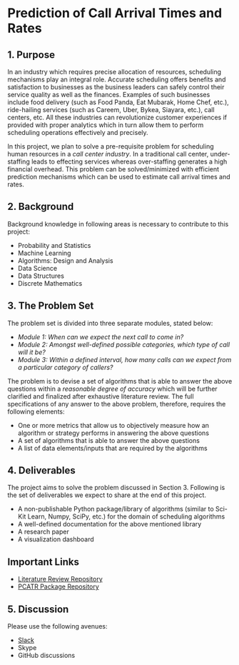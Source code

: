 # Prediction of Call Arrival Times and Rates

## 1. Purpose

In an industry which requires precise allocation of resources, scheduling mechanisms play an integral role. Accurate scheduling offers benefits and satisfaction to businesses as the business leaders can safely control their service quality as well as the finances. Examples of such businesses include food delivery (such as Food Panda, Eat Mubarak, Home Chef, etc.), ride-hailing services (such as Careem, Uber, Bykea, Siayara, etc.), call centers, etc. All these industries can revolutionize customer experiences if provided with proper analytics which in turn allow them to perform scheduling operations effectively and precisely.

In this project, we plan to solve a pre-requisite problem for scheduling human resources in a *call center industry*. In a traditional call center, under-staffing leads to effecting services whereas over-staffing generates a high financial overhead. This problem can be solved/minimized with efficient prediction mechanisms which can be used to estimate call arrival times and rates.

## 2. Background

Background knowledge in following areas is necessary to contribute to this project:
- Probability and Statistics
- Machine Learning
- Algorithms: Design and Analysis
- Data Science
- Data Structures
- Discrete Mathematics

## 3. The Problem Set

The problem set is divided into three separate modules, stated below:
- *Module 1:* _When can we expect the next call to come in?_
- *Module 2:* _Amongst well-defined possible categories, which type of call will it be?_
- *Module 3:* _Within a defined interval, how many calls can we expect from a particular category of callers?_

The problem is to devise a set of algorithms that is able to answer the above questions within a _reasonable degree of accuracy_ which will be further clarified and finalized after exhaustive literature review.
The full specifications of any answer to the above problem, therefore, requires the following elements:
- One or more metrics that allow us to objectively measure how an algorithm or strategy performs in answering the above questions
- A set of algorithms that is able to answer the above questions
- A list of data elements/inputs that are required by the algorithms

## 4. Deliverables

The project aims to solve the problem discussed in Section 3. Following is the set of deliverables we expect to share at the end of this project.
- A non-publishable Python package/library of algorithms (similar to Sci-Kit Learn, Numpy, SciPy, etc.) for the domain of scheduling algorithms
- A well-defined documentation for the above mentioned library
- A research paper
- A visualization dashboard

## Important Links

- [Literature Review Repository](https://drive.google.com/drive/folders/13TeJTHigpQg81IKzVW2aPtDPps_9tuN0?usp=sharing)
- [PCATR Package Repository](https://drive.google.com/open?id=1Gl-h8ZmGsZj_UeDIBRRZ2y4MhmZlFzof)

## 5. Discussion

Please use the following avenues:
- [Slack](https://join.slack.com/t/ebaventures/shared_invite/enQtNzYyMDcyNzYyNjA5LWQzNjljOTIxYzVhOWJiNGUyYmI2NmNlMWZiZDE4MDg3MGM3NWNlYmU4YWVjNmY0ZTNhYWM5MTM0Njc2MzA4MWI)
- Skype
- GitHub discussions
